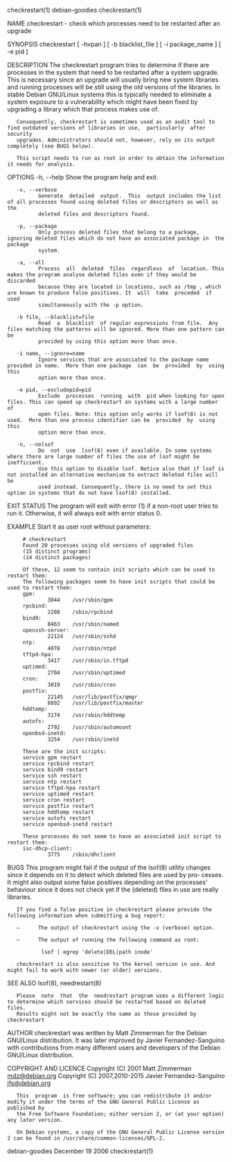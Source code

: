checkrestart(1)                                                   debian-goodies                                                   checkrestart(1)

NAME
       checkrestart - check which processes need to be restarted after an upgrade

SYNOPSIS
       checkrestart [ -hvpan ] [ -b blacklist_file ] [ -i package_name ] [ -e pid ]

DESCRIPTION
       The  checkrestart program tries to determine if there are processes in the system that need to be restarted after a system upgrade. This is
       necessary since an upgrade will usually bring new system libraries and running processes will be  still  using  the  old  versions  of  the
       libraries.  In  stable Debian GNU/Linux systems this is typically needed to eliminate a system exposure to a vulnerability which might have
       been fixed by upgrading a library which that process makes use of.

       Consequently, checkrestart is sometimes used as an audit tool to find outdated versions of libraries in use,  particularly  after  security
       upgrades. Administrators should not, however, rely on its output completely (see BUGS below).

       This script needs to run as root in order to obtain the information it needs for analysis.

OPTIONS
       -h,  --help
              Show the program help and exit.

       -v, --verbose
              Generate  detailed  output.  This  output includes the list of all processes found using deleted files or descriptors as well as the
              deleted files and descriptors found.

       -p, --package
              Only process deleted files that belong to a package, ignoring deleted files which do not have an associated package in  the  package
              system.

       -a, --all
              Process  all  deleted  files  regardless  of  location. This makes the program analyse deleted files even if they would be discarded
              because they are located in locations, such as /tmp , which are known to produce false positives. It  will  take  preceded  if  used
              simultaneously with the -p option.

       -b file, --blacklist=file
              Read  a  blacklist  of regular expressions from file.  Any files matching the patterns will be ignored. More than one pattern can be
              provided by using this option more than once.

       -i name, --ignore=name
              Ignore services that are associated to the package name provided in name.  More than one package  can  be  provided  by  using  this
              option more than once.

       -e pid, --excludepid=pid
              Exclude  processes  running  with  pid when looking for open files. This can speed up checkrestart on systems with a large number of
              open files. Note: this option only works if lsof(8) is not used.  More than one process identifier can be  provided  by  using  this
              option more than once.

       -n, --nolsof
              Do  not  use  lsof(8) even if available. In some systems where there are large number of files the use of lsof might be inefficient.
              Use this option to disable lsof. Notice also that if lsof is not installed an alternative mechanism to extract deleted files will be
              used instead. Consequently, there is no need to set this option in systems that do not have lsof(8) installed.

EXIT STATUS
       The program will exit with error (1) if a non-root user tries to run it. Otherwise, it will always exit with error status 0.

EXAMPLE
       Start it as user root without parameters:

         # checkrestart
         Found 20 processes using old versions of upgraded files
         (15 distinct programs)
         (14 distinct packages)

         Of these, 12 seem to contain init scripts which can be used to restart them:
         The following packages seem to have init scripts that could be used to restart them:
         gpm:
                 3044    /usr/sbin/gpm
         rpcbind:
                 2208    /sbin/rpcbind
         bind9:
                 8463    /usr/sbin/named
         openssh-server:
                 22124   /usr/sbin/sshd
         ntp:
                 4078    /usr/sbin/ntpd
         tftpd-hpa:
                 3417    /usr/sbin/in.tftpd
         uptimed:
                 2704    /usr/sbin/uptimed
         cron:
                 3019    /usr/sbin/cron
         postfix:
                 22145   /usr/lib/postfix/qmgr
                 8892    /usr/lib/postfix/master
         hddtemp:
                 3174    /usr/sbin/hddtemp
         autofs:
                 2792    /usr/sbin/automount
         openbsd-inetd:
                 3254    /usr/sbin/inetd

         These are the init scripts:
         service gpm restart
         service rpcbind restart
         service bind9 restart
         service ssh restart
         service ntp restart
         service tftpd-hpa restart
         service uptimed restart
         service cron restart
         service postfix restart
         service hddtemp restart
         service autofs restart
         service openbsd-inetd restart

         These processes do not seem to have an associated init script to restart them:
         isc-dhcp-client:
                 3775    /sbin/dhclient

BUGS
       This  program might fail if the output of the lsof(8) utility changes since it depends on it to detect which deleted files are used by pro‐
       cesses. It might also output some false positives depending on the processes' behaviour since it does not check yet if the (deleted)  files
       in use are really libraries.

       If you find a false positive in checkrestart please provide the following information when submitting a bug report:

       —      The output of checkrestart using the -v (verbose) option.

       —      The output of running the following command as root:

               lsof | egrep 'delete|DEL|path inode'

       checkrestart is also sensitive to the kernel version in use. And might fail to work with newer (or older) versions.

SEE ALSO
       lsof(8), needrestart(8)

       Please  note  that  the  needrestart program uses a different logic to determine which services should be restarted based on deleted files.
       Results might not be exactly the same as those provided by checkrestart

AUTHOR
       checkrestart was written by Matt Zimmerman for the Debian GNU/Linux distribution. It was later improved by Javier  Fernandez-Sanguino  with
       contributions from many different users and developers of the Debian GNU/Linux distribution.

COPYRIGHT AND LICENCE
       Copyright (C) 2001 Matt Zimmerman <mdz@debian.org>
       Copyright (C) 2007,2010-2015 Javier Fernandez-Sanguino <jfs@debian.org>

       This  program  is free software; you can redistribute it and/or modify it under the terms of the GNU General Public License as published by
       the Free Software Foundation; either version 2, or (at your option) any later version.

       On Debian systems, a copy of the GNU General Public License version 2 can be found in /usr/share/common-licenses/GPL-2.

debian-goodies                                                   December 19 2006                                                  checkrestart(1)
